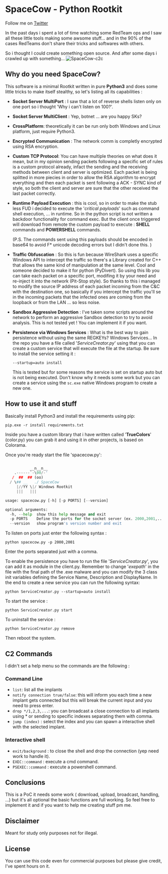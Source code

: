 # SpaceCow - Python Rootkit

Follow me on [Twitter](https://twitter.com/__SPX__) 

In the past days i spent a lot of time watching some RedTeam ops and I saw all these little tools making some awsome stuff... and in the 90% of the cases RedTeams don't share their tricks and softwares with others.

So i thought I could create something open source. And after some days i crawled up with something...
![SpaceCow-c2c](http://zetabay.net/wp-content/uploads/2019/06/Cattura-1024x556.png)

## Why do you need SpaceCow?

This software is a minimal Rootkit written in pure __Python3__ and does some little tricks to make itself stealthy, so let's listing all its capabilities :

- __Socket Server MultiPort__ : I saw that a lot of reverse shells listen only on one port so i thought 'Why i can't listen on 100?'.
- __Socket Server MultiClient__ : Yep, botnet ... are you happy SKs?
- __CrossPlatform__: theoretically it can be run only both Windows and Linux platform, just require Python3.
- __Encrypted Communication__ : The network comm is completly encrypted using RSA encryption.
- __Custom TCP Protocol__: You can have multiple theories on what does it mean, but in my opinion sending packets following a specific set of rules is a custom protocol already, infact the sending and the receiving methods between client and server is optimized. Each packet is being splitted in more piecies in order to allow the RSA algorithm to encrypt everything and then each packet is sent following a ACK - SYNC kind of style, so both the client and server are sure that the other received the last packet correctly.
- __Runtime Payload Execution__ : this is cool, so in order to make the stub less FUD i decided to execute the '_critical payloads_' such as command shell execution, ... in runtime. So in the python script is not written a backdoor functionality for command exec. But the client once triggered will download from remote the custom payload to execute : __SHELL__ commands and __POWERSHELL__ commands. 

    (P.S. The commands sent using this payloads should be encoded in base64 to avoid F* unicode decoding errors but I didn't done this. )

- __Traffic Obfuscation__ : So this is fun because WireShark uses a specific Windows API to intercept the traffic so there's a Library created for C++ that allows the same kind of manipulation at the same level. Cool and someone decided to make it for python (PyDivert). So using this lib you can take each packet on a specific port, modifing it by your need and re-inject it into the network (Pit-Stop style). So thanks to this i managed to modify the source IP address of each packet incoming from the C&C with the destination one, so basically if you intercept the traffic you'll se in the incoming packets that the infected ones are coming from the loopback or from the LAN ... so less noise.

- __Sandbox Aggressive Detection__ : I've taken some scripts around the network to perform an aggressive Sandbox detection to try to avoid analysis. This is not tested yet ! You can implement it if you want.

- __Persistence via Windows Services__ : What is the best way to gain persistence without using the same REGKEYs? Windows Services... In the repo you have a file called '_ServiceCreator.py_' using that you can create a custom service that will execute the file at the startup. Be sure to install the service setting it : 

    ```--startup=auto install```

    This is tested but for some reasons the service is set on startup auto but is not being executed. Don't know why it needs some work but you can create a service using the ```sc.exe``` native Windows program to create a new one.


## How to use it and stuff

Basically install Python3 and install the requirements using pip:


```pip.exe -r install requirements.txt```

Inside you have a custom library that i have written called '__TrueColors__' (color.py) you can grab it and using it in other projects, is based on Colorama.

Once you're ready start the file 'spacecow.py':

```python spacecow.py -h

           __n__n__
    .------`-\00/-'
   /  ##  ## (oo)
  / \## __   ./ SpaceCow
     |//YY \|/ Windows Rootkit
     |||   |||

usage: spacecow.py [-h] [-p PORTS] [--version]

optional arguments:
  -h, --help  show this help message and exit
  -p PORTS    Define the ports for the socket server (ex. 2000,2001,...).
  --version   show program's version number and exit

```

To listen on ports just enter the following syntax :

```python spacecow.py -p 2000,2001```

Enter the ports separated just with a comma.

To enable the persistence you have to run the file '_ServiceCreator.py_', you can add it as module in the client.py. Remember to change '_exepath_' in the file with the final path of the .exe malware and you can modify the 3 class init variables defining the Service Name, Description and DisplayName. In the end to create a new service you can run the following syntax:

```python ServiceCreator.py --startup=auto install```

To start the service :

```python ServiceCreator.py start```

To uninstall the service :

```python ServiceCreator.py remove```

Then reboot the system.

## C2 Commands

I didn't set a help menu so the commands are the following :

### Command Line
- ```list```: list all the implants
- ```notify connection true/false```: this will inform you each time a new implant gets connected but this will break the current input and you need to press enter.
- ```drop */1,2,3,...```: you can broadcast a close connection to all implants using * or sending to specific indexes separating them with comma.
- ```jump (index)``` : select the index and you can spawn a interactive shell with the selected implant.

### Interactive shell
- ```exit/background``` : to close the shell and drop the connection (yep need work to handle it).
- ```EXEC::command``` : execute a cmd command.
- ```PSEXEC::command``` : execute a powershell command.

## Conclusions

This is a PoC it needs some work ( download, upload, broadcast, handling, ...) but it's all optional the basic functions are full working. So feel free to implement it and if you want to help me creating stuff pm me.

## Disclaimer

Meant for study only purposes not for illegal.

## License

You can use this code even for commercial purposes but please give credit, I've spent hours on it.
